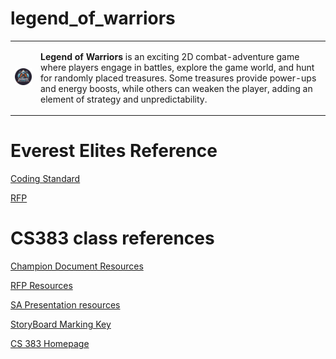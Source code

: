 # legend_of_warriors

<table>
  <tr>
    <td><img src="./docs_folder/team_lead05/logos/Logo.png" alt="Legend of Warriors Logo" width="150"></td>
    <td>
      <p>
        <strong>Legend of Warriors</strong> is an exciting 2D combat-adventure game where players 
        engage in battles, explore the game world, and hunt for randomly placed treasures. 
        Some treasures provide power-ups and energy boosts, while others can weaken the player, 
        adding an element of strategy and unpredictability.
      </p>
    </td>
  </tr>
</table>


# Everest Elites Reference
[Coding Standard](https://docs.google.com/document/d/1LwN1IsNJDbrkG7CQ_4cYRDVANrr4LlzVHY6VeJ2mtiI/edit?usp=sharing)

[RFP](/docs_folder/Final_RFP_EverestElites.pdf)

# CS383 class references
[Champion Document Resources](https://webpages.uidaho.edu/drbc/cs383/assignments/Champion.html)

[RFP Resources](https://webpages.uidaho.edu/drbc/cs383/assignments/RFP.html)

[SA Presentation resources](https://webpages.uidaho.edu/drbc/cs383/assignments/04b_PresentationMarkingKey.pdf)

[StoryBoard Marking Key](https://webpages.uidaho.edu/drbc/cs383/assignments/04b_StoryboardMarkingKey.pdf)

[CS 383 Homepage](https://webpages.uidaho.edu/drbc/cs383/index.html)

